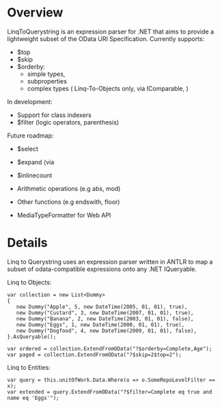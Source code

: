 Overview
========

LinqToQuerystring is an expression parser for .NET that aims to provide a lightweight subset of the OData URI Specification. Currently supports:

* $top
* $skip
* $orderby:
    * simple types, 
    * subproperties
    * complex types ( Linq-To-Objects only, via IComparable, )

In development:

* Support for class indexers
* $filter (logic operators, parenthesis)

Future roadmap:

* $select
* $expand (via 
* $inlinecount

* Arithmetic operations (e.g abs, mod)
* Other functions (e.g endswith, floor)

* MediaTypeFormatter for Web API

Details
=======

Linq to Querystring uses an expression parser written in ANTLR to map a subset of odata-compatible expressions onto any .NET IQueryable.

Linq to Objects:

    var collection = new List<Dummy>
    {
       new Dummy("Apple", 5, new DateTime(2005, 01, 01), true),
       new Dummy("Custard", 3, new DateTime(2007, 01, 01), true),
       new Dummy("Banana", 2, new DateTime(2003, 01, 01), false),
       new Dummy("Eggs", 1, new DateTime(2000, 01, 01), true),
       new Dummy("Dogfood", 4, new DateTime(2009, 01, 01), false),
    }.AsQueryable();

    var ordered = collection.ExtendFromOData("?$orderby=Complete,Age");
    var paged = collection.ExtendFromOData("?$skip=2$top=2");

Linq to Entities:

    var query = this.unitOfWork.Data.Where(o => o.SomeRepoLevelFilter == x);
    var extended = query.ExtendFromOData("?$filter=Complete eq true and name eq 'Eggs'");
